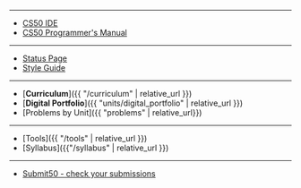 ***
* [CS50 IDE](https://ide.cs50.io/)
* [CS50 Programmer's Manual](https://man.cs50.io/)

***

* <a href="https://cs50.statuspage.io/" target="_blank">Status Page</a>
* <a href="https://cs50.readthedocs.io/style/c/" target="_blank">Style Guide</a>

***

* [**Curriculum**]({{ "/curriculum" | relative_url }})
* [**Digital Portfolio**]({{ "units/digital_portfolio" | relative_url }})
* [Problems by Unit]({{ "problems" | relative_url}})

***

* [Tools]({{ "/tools" | relative_url }})
* [Syllabus]({{"/syllabus" | relative_url }})

***

* <a href="https://submit.cs50.io" target="_blank">Submit50 - check your submissions</a>

